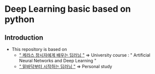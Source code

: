 # Deep Learning basic based on python

## Introduction
* This repository is based on 
  * [" 케라스 창시자에게 배우는 딥러닝 "](https://book.naver.com/bookdb/book_detail.nhn?bid=14069088) ⇒ University course : " Artificial Neural Networks and Deep Learning "
  * [" 밑바닥부터 시작하는 딥러닝 "](https://book.naver.com/bookdb/book_detail.nhn?bid=11492334) ⇒  Personal study 
  

